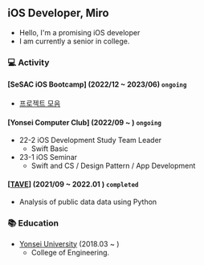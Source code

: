 ## iOS Developer, Miro
- Hello, I'm a promising iOS developer
- I am currently a senior in college.

### 💻 Activity
#### [SeSAC iOS Bootcamp] (2022/12 ~ 2023/06) `ongoing`
- [프로젝트 모음](https://github.com/longlivedrgn)
#### [Yonsei Computer Club] (2022/09 ~ ) `ongoing`
- 22-2 iOS Development Study Team Leader
    - Swift Basic
- 23-1 iOS Seminar 
    - Swift and CS / Design Pattern / App Development
#### [[TAVE](https://tavewave.github.io)] (2021/09 ~ 2022.01 ) `completed`
- Analysis of public data data using Python
### 📚 Education
- [Yonsei University](https://www.yonsei.ac.kr/sc/index.jsp) (2018.03 ~ )
    - College of Engineering.
<!--
**longlivedrgn/longlivedrgn** is a ✨ _special_ ✨ repository because its `README.md` (this file) appears on your GitHub profile.

Here are some ideas to get you started:

- 🔭 I’m currently working on ...
- 🌱 I’m currently learning ...
- 👯 I’m looking to collaborate on ...
- 🤔 I’m looking for help with ...
- 💬 Ask me about ...
- 📫 How to reach me: ...
- 😄 Pronouns: ...
- ⚡ Fun fact: ...
-->
